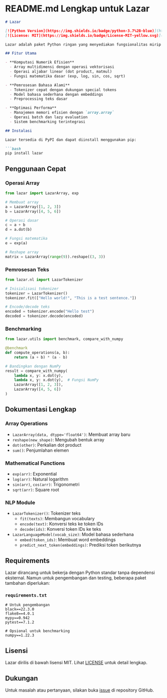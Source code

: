 # README.md Lengkap untuk Lazar

```markdown
# Lazar

[![Python Version](https://img.shields.io/badge/python-3.7%2B-blue)](https://www.python.org/downloads/)
[![License: MIT](https://img.shields.io/badge/License-MIT-yellow.svg)](https://opensource.org/licenses/MIT)

Lazar adalah paket Python ringan yang menyediakan fungsionalitas mirip NumPy dan Transformers, tetapi diimplementasikan murni dalam Python tanpa dependensi eksternal. Dibangun untuk kasus penggunaan dimana instalasi paket berat tidak memungkinkan atau tidak diinginkan.

## Fitur Utama

- **Komputasi Numerik Efisien**
  - Array multidimensi dengan operasi vektorisasi
  - Operasi aljabar linear (dot product, matmul)
  - Fungsi matematika dasar (exp, log, sin, cos, sqrt)

- **Pemrosesan Bahasa Alami**
  - Tokenizer cepat dengan dukungan special tokens
  - Model bahasa sederhana dengan embeddings
  - Preprocessing teks dasar

- **Optimasi Performa**
  - Manajemen memori efisien dengan `array.array`
  - Operasi batch dan lazy evaluation
  - Sistem benchmarking terintegrasi

## Instalasi

Lazar tersedia di PyPI dan dapat diinstall menggunakan pip:

```bash
pip install lazar
```


## Penggunaan Cepat

### Operasi Array

```python
from lazar import LazarArray, exp

# Membuat array
a = LazarArray([1, 2, 3])
b = LazarArray([4, 5, 6])

# Operasi dasar
c = a + b
d = a.dot(b)

# Fungsi matematika
e = exp(a)

# Reshape array
matrix = LazarArray(range(9)).reshape((3, 3))
```

### Pemrosesan Teks

```python
from lazar.nl import LazarTokenizer

# Inisialisasi tokenizer
tokenizer = LazarTokenizer()
tokenizer.fit(["Hello world!", "This is a test sentence."])

# Encode/decode teks
encoded = tokenizer.encode("Hello test")
decoded = tokenizer.decode(encoded)
```

### Benchmarking

```python
from lazar.utils import benchmark, compare_with_numpy

@benchmark
def compute_operations(a, b):
    return (a + b) * (a - b)

# Bandingkan dengan NumPy
result = compare_with_numpy(
    lambda x, y: x.dot(y),
    lambda x, y: x.dot(y),  # Fungsi NumPy
    LazarArray([1, 2, 3]),
    LazarArray([4, 5, 6])
)
```

## Dokumentasi Lengkap

### Array Operations

- `LazarArray(data, dtype='float64')`: Membuat array baru
- `reshape(new_shape)`: Mengubah bentuk array
- `dot(other)`: Perkalian dot product
- `sum()`: Penjumlahan elemen

### Mathematical Functions

- `exp(arr)`: Exponential
- `log(arr)`: Natural logarithm
- `sin(arr)`, `cos(arr)`: Trigonometri
- `sqrt(arr)`: Square root

### NLP Module

- `LazarTokenizer()`: Tokenizer teks
  - `fit(texts)`: Membangun vocabulary
  - `encode(text)`: Konversi teks ke token IDs
  - `decode(ids)`: Konversi token IDs ke teks
- `LazarLanguageModel(vocab_size)`: Model bahasa sederhana
  - `embed(token_ids)`: Membuat word embeddings
  - `predict_next_token(embeddings)`: Prediksi token berikutnya

## Requirements

Lazar dirancang untuk bekerja dengan Python standar tanpa dependensi eksternal. Namun untuk pengembangan dan testing, beberapa paket tambahan diperlukan:

### `requirements.txt`

```
# Untuk pengembangan
black==22.3.0
flake8==4.0.1
mypy==0.942
pytest==7.1.2

# Opsional untuk benchmarking
numpy==1.22.3
```

## Lisensi

Lazar dirilis di bawah lisensi MIT. Lihat [LICENSE](LICENSE) untuk detail lengkap.

## Dukungan

Untuk masalah atau pertanyaan, silakan buka [issue](https://github.com/Eternals-Satya/lazar/issues) di repository GitHub.


